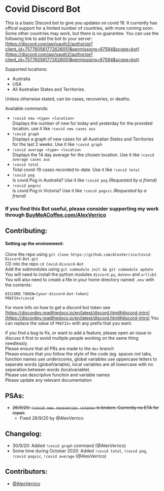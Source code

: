 # Covid Discord Bot

This is a basic Discord bot to give you updates on covid 19. It currently has offical support for a limited number of countries, with more coming soon. Some other countries may work, but there is no guarantee. You can use the following link to add the bot to your server:
[https://discord.com/api/oauth2/authorize?client_id=757760561772626051&permissions=67584&scope=bot](https://discord.com/api/oauth2/authorize?client_id=757760561772626051&permissions=67584&scope=bot)

Supported locations:
* Australia
* USA
* All Australian States and Territories.

Unless otherwise stated, <type> can be cases, recoveries, or deaths.

Available commands:

* `!covid new <type> <location>`  
Displays the number of new <type> for today and yesterday for the provided location. use it like `!covid new cases aus`    
* `!covid graph`  
Displays a graph of new cases for all Australian States and Territories for the last 2 weeks. Use it like `!covid graph`
* `!covid average <type> <location`  
Displays the 14 day average for the chosen location. Use it like `!covid average cases aus`  
* `!covid total`  
Total covid-19 cases recorded to-date. Use it like `!covid total`  
* `!covid pog`  
Is covid Pog in Australia? Use it like `!covid pog` _(Requested by a friend)_  
* `!covid pogvic`  
Is covid Pog in Victoria? Use it like `!covid pogvic` _(Requested by a friend)_  

### If you find this Bot useful, please consider supporting my work through [BuyMeACoffee.com/AlexVerrico](https://www.buymeacoffee.com/AlexVerrico)

## Contributing:

#### Setting up the environment:
Clone the repo using `git clone https://github.com/AlexVerrico/Covid-Discord-Bot.git`  
CD into the repo `cd Covid-Discord-Bot`  
Add the submodules using `git submodule init && git submodule update`  
You will need to install the python modules `discord.py`, `dotenv` and `urllib3`  
You will also need to create a file in your home directory named `.env` with the contents:  
```
DISCORD_TOKEN=[your-discord-bot-token]
PREFIX=!covid
```  
For more info on how to get a discord bot token see [https://discordpy.readthedocs.io/en/latest/discord.html#discord-intro](https://discordpy.readthedocs.io/en/latest/discord.html#discord-intro)
You can replace the value of `PREFIX=` with any prefix that you want.  

If you find a bug to fix, or want to add a feature, please open an issue to discuss it first to avoid multiple people working on the same thing needlessly.  
Please ensure that all PRs are made to the `dev` branch  
Please ensure that you follow the style of the code (eg. spaces not tabs, function names use underscores, global variables use uppercase letters to seperate words (globalVariable), local variables are all lowercase with no seperation between words (localvariable)  
Please use descriptive function and variable names  
Please update any relevant documentation  

## PSAs:
 - ~~26/9/20: `!covid new recoveries <state>` is broken. Currently no ETA for repair.~~
    - Fixed 28/9/20 by @AlexVerrico
 
## Changelog:
 - 30/9/20: Added `!covid graph` command (@AlexVerrico)
 - Some time during October 2020: Added `!covid total`, `!covid pog`, `!covid pogvic`, `!covid average` (@AlexVerrico)
## Contributors:
 - [@AlexVerrico](https://github.com/AlexVerrico/)
